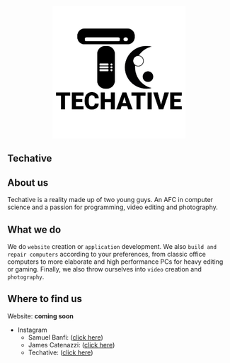 <p align="center">
  <img src="./images/techative_definitive.png" alt="techative_logo" style="width:300px">
</>

## Techative

## About us

Techative is a reality made up of two young guys. An AFC in computer science and a passion for programming, video editing and photography.

## What we do

We do `website` creation or `application` development. We also `build and repair computers` according to your preferences, from classic office computers to more elaborate and high performance PCs for heavy editing or gaming. Finally, we also throw ourselves into `video` creation and `photography`.

## Where to find us

Website: **coming soon** 

- Instagram
  - Samuel Banfi: ([click here](https://www.instagram.com/samuelbanfi.photographer/))
  - James Catenazzi: ([click here](https://www.instagram.com/_.kazy._/))
  - Techative: ([click here](https://www.instagram.com/techative_ch/))
